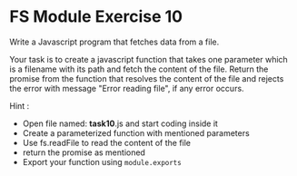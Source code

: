 # FS Module Exercise 10

Write a Javascript program that fetches data from a file.

Your task is to create a javascript function that takes one parameter which is a filename with its path and fetch the content of the file. Return the promise from the function that resolves the content of the file and rejects the error with message "Error reading file", if any error occurs.

Hint :

- Open file named: **task10**.js and start coding inside it
- Create a parameterized function with mentioned parameters
- Use fs.readFile to read the content of the file
- return the promise as mentioned
- Export your function using `module.exports`
